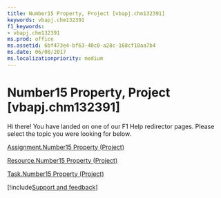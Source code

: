 ```yaml
---
title: Number15 Property, Project [vbapj.chm132391]
keywords: vbapj.chm132391
f1_keywords:
- vbapj.chm132391
ms.prod: office
ms.assetid: 6bf473e4-bf63-40c0-a28c-168cf10aa7b4
ms.date: 06/08/2017
ms.localizationpriority: medium
---
```



# Number15 Property, Project [vbapj.chm132391]

Hi there! You have landed on one of our F1 Help redirector pages. Please select the topic you were looking for below.

[Assignment.Number15 Property (Project)](https://msdn.microsoft.com/library/05037ca0-7343-f793-8c86-abfaeba5c0b7%28Office.15%29.aspx)

[Resource.Number15 Property (Project)](https://msdn.microsoft.com/library/7c1872d4-2de8-27f8-3973-e843da10029c%28Office.15%29.aspx)

[Task.Number15 Property (Project)](https://msdn.microsoft.com/library/a71bfdae-91f1-4f62-87e1-f47b8a48c614%28Office.15%29.aspx)

[!include[Support and feedback](~/includes/feedback-boilerplate.md)]